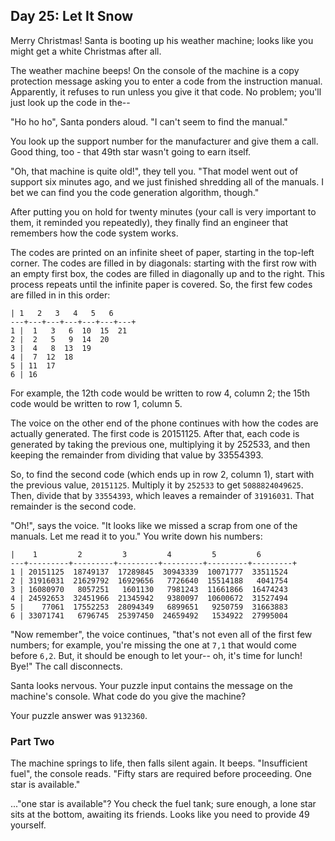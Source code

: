 ## Day 25: Let It Snow

Merry Christmas! Santa is booting up his weather machine; looks like you might
get a white Christmas after all.

The weather machine beeps! On the console of the machine is a copy protection
message asking you to enter a code from the instruction manual. Apparently, it
refuses to run unless you give it that code. No problem; you'll just look up the
code in the--

"Ho ho ho", Santa ponders aloud. "I can't seem to find the manual."

You look up the support number for the manufacturer and give them a call. Good
thing, too - that 49th star wasn't going to earn itself.

"Oh, that machine is quite old!", they tell you. "That model went out of support
six minutes ago, and we just finished shredding all of the manuals. I bet we can
find you the code generation algorithm, though."

After putting you on hold for twenty minutes (your call is very important to
them, it reminded you repeatedly), they finally find an engineer that remembers
how the code system works.

The codes are printed on an infinite sheet of paper, starting in the top-left
corner. The codes are filled in by diagonals: starting with the first row with
an empty first box, the codes are filled in diagonally up and to the right. This
process repeats until the infinite paper is covered. So, the first few codes are
filled in in this order:

```text
| 1   2   3   4   5   6  
---+---+---+---+---+---+---+
1 |  1   3   6  10  15  21
2 |  2   5   9  14  20
3 |  4   8  13  19
4 |  7  12  18
5 | 11  17
6 | 16
```

For example, the 12th code would be written to row 4, column 2; the 15th code
would be written to row 1, column 5.

The voice on the other end of the phone continues with how the codes are
actually generated. The first code is 20151125. After that, each code is
generated by taking the previous one, multiplying it by 252533, and then keeping
the remainder from dividing that value by 33554393.

So, to find the second code (which ends up in row 2, column 1), start with the
previous value, `20151125`. Multiply it by `252533` to get `5088824049625`.
Then, divide that by `33554393`, which leaves a remainder of `31916031`. That
remainder is the second code.

"Oh!", says the voice. "It looks like we missed a scrap from one of the manuals.
Let me read it to you." You write down his numbers:

```text
|    1         2         3         4         5         6
---+---------+---------+---------+---------+---------+---------+
1 | 20151125  18749137  17289845  30943339  10071777  33511524
2 | 31916031  21629792  16929656   7726640  15514188   4041754
3 | 16080970   8057251   1601130   7981243  11661866  16474243
4 | 24592653  32451966  21345942   9380097  10600672  31527494
5 |    77061  17552253  28094349   6899651   9250759  31663883
6 | 33071741   6796745  25397450  24659492   1534922  27995004
```

"Now remember", the voice continues, "that's not even all of the first few
numbers; for example, you're missing the one at `7,1` that would come
before `6,2`. But, it should be enough to let your-- oh, it's time for lunch!
Bye!" The call disconnects.

Santa looks nervous. Your puzzle input contains the message on the machine's
console. What code do you give the machine?

Your puzzle answer was `9132360`.

### Part Two

The machine springs to life, then falls silent again. It beeps. "Insufficient
fuel", the console reads. "Fifty stars are required before proceeding. One star
is available."

..."one star is available"? You check the fuel tank; sure enough, a lone star
sits at the bottom, awaiting its friends. Looks like you need to provide 49
yourself.
